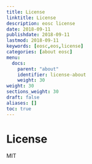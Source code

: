 ```yaml
---
title: License
linktitle: License
description: eosc license
date: 2018-09-11
publishdate: 2018-09-11
lastmod: 2018-09-11
keywords: [eosc,eos,license]
categories: [about eosc]
menu:
  docs:
    parent: "about"
    identifier: license-about
    weight: 30
weight: 30
sections_weight: 30
draft: false
aliases: []
toc: true
---
```


# License

MIT
